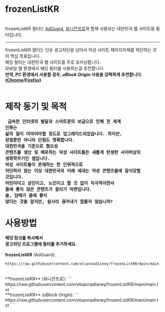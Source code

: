 # frozenListKR
<br />
frozenListKR 필터는 <a href='https://adguard.com'>AdGuard</a>, <a href='https://getunicorn.app/en'>유니콘프로</a>와 함께 사용되는 대한민국 웹 사이트용 필터입니다.<br/>
<hr/>
frozenListKR 필터는 단순 광고차단을 넘어서 악성 사이트 페이지자체를 차단하는 것이 핵심 목표입니다.<br/>
해당 필터는 대한민국 웹 사이트를 주로 포커싱합니다. <br/>모바일 웹 환경에서 해당 필터를 사용하는걸 추천합니다<br/>
<b>만약, PC 환경에서 사용할 경우, <i>uBlock Origin</i> 사용을 강력하게 추천합니다.(<a href='https://chrome.google.com/webstore/detail/ublock-origin/cjpalhdlnbpafiamejdnhcphjbkeiagm?hl=en'>Chrome</a>/<a href='https://addons.mozilla.org/ko/firefox/addon/ublock-origin/?utm_source=addons.mozilla.org&utm_medium=referral&utm_content=search'>Firefox</a>) <br /></b>
<br />

# 제작 동기 및 목적
<b><pre>
급속한 인터넷의 발달과 스마트폰의 보급으로 인해 전 세계 인류는 <br/>삶의 질이 어마어마할 정도로 업그레이드되었습니다. 
하지만, 장점뿐만 아니라 단점도 명확합니다. <br/>대한민국을 기준으로 혐오성 콘텐츠를 생산 및 배포하는 악성 사이트들은 
새롭게 탄생한 사이버상의 생화학무기인 셈입니다. <br/>악성 사이트들이 존재하는 한 인위적으로 차단하지 않는 이상 
대한민국의 미래 세대는 악성 콘텐츠들에 잠식당할 것입니다. <br/>어린아이고 성인이고, 노인이고 할 것 없이 
자극적이면서 몸에 좋지 않은 콘텐츠가 끌리기 마련입니다. <br/>술, 담배가 몸에 좋지 않다는 것을 알지만, 쉽사리 끊어내기 힘들지 않습니까?
</b></pre>

# 사용방법
<b>해당 링크를 복사해서 <br/>광고차단 프로그램에 필터를 추가하세요.</b><br/>
<br/>
**frozenListKR** (AdGuard):
```
https://raw.githubusercontent.com/elsannadisney/frozenListKR/main/main.txt
```
<br/>
**frozenListKR** (유니콘프로):
```
https://raw.githubusercontent.com/elsannadisney/frozenListKR/main/main.txt
```
<br/>
**frozenListKR** (uBlock Origin):
```
https://raw.githubusercontent.com/elsannadisney/frozenListKR/main/main.txt
```
<br/>

